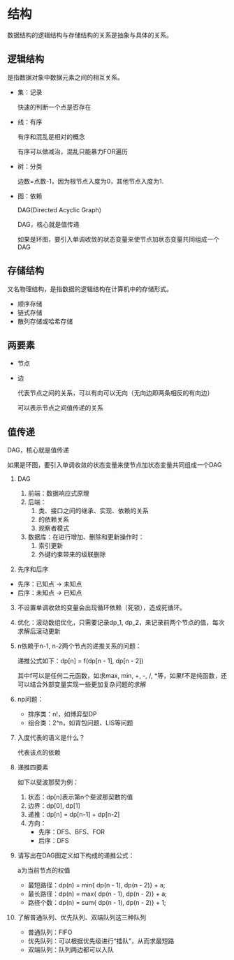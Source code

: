 # 结构

数据结构的逻辑结构与存储结构的关系是抽象与具体的关系。



## 逻辑结构

是指数据对象中数据元素之间的相互关系。

- 集：记录

   快速的判断一个点是否存在

- 线：有序

   有序和混乱是相对的概念

   有序可以做减治，混乱只能暴力FOR遍历

- 树：分类

   边数=点数-1，因为根节点入度为0，其他节点入度为1.

- 图：依赖

   DAG(Directed Acyclic Graph)
   
   DAG，核心就是值传递
   
   如果是环图，要引入单调收敛的状态变量来使节点加状态变量共同组成一个DAG





## 存储结构

又名物理结构，是指数据的逻辑结构在计算机中的存储形式。

- 顺序存储
- 链式存储
- 散列存储或哈希存储





## 两要素

- 节点

- 边

  代表节点之间的关系，可以有向可以无向（无向边即两条相反的有向边）
  
  可以表示节点之间值传递的关系



## 值传递

DAG，核心就是值传递

如果是环图，要引入单调收敛的状态变量来使节点加状态变量共同组成一个DAG

1. DAG

     1. 前端：数据响应式原理
     2. 后端：
        1. 类、接口之间的继承、实现、依赖的关系
        1. 的依赖关系
        2. 观察者模式
     3. 数据库：在进行增加、删除和更新操作时：
        1. 索引更新
        2. 外键约束带来的级联删除
     
2. 先序和后序
  - 先序：已知点 -> 未知点
  - 后序：未知点 ->  已知点
  
3. 不设置单调收敛的变量会出现循环依赖（死锁），造成死循环。

4. 优化：滚动数组优化，只需要记录dp_1, dp_2，来记录前两个节点的值，每次求解后滚动更新

5. n依赖于n-1, n-2两个节点的递推关系的问题：

     递推公式如下：dp[n] = f(dp[n - 1], dp[n - 2])

     其中f可以是任何二元函数，如求max, min, +, -, /, *等，如果f不是纯函数，还可以结合外部变量实现一些更加复杂问题的求解

6. np问题：

     - 排序类：n!，如博弈型DP
     - 组合类：2^n，如背包问题、LIS等问题





1. 入度代表的语义是什么？

   代表该点的依赖

2. 递推四要素

   如下以斐波那契为例：

   1. 状态：dp[n]表示第n个斐波那契数的值
   2. 边界：dp[0], dp[1]
   3. 递推：dp[n] = dp[n-1] + dp[n-2]
   4. 方向：
      - 先序：DFS、BFS、FOR
      - 后序：DFS

3. 请写出在DAG图定义如下构成的递推公式：

   a为当前节点的权值

   - 最短路径：dp(n) = min{ dp(n - 1), dp(n - 2)} + a;
   - 最长路径：dp(n) = max{ dp(n - 1), dp(n - 2)} + a;
   - 路径个数：dp(n) = sum{ dp(n - 1), dp(n - 2)} + 1;

4. 了解普通队列、优先队列、双端队列这三种队列

   - 普通队列：FIFO
   - 优先队列：可以根据优先级进行“插队”，从而求最短路
   - 双端队列：队列两边都可以入队

